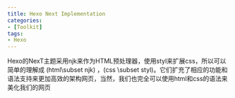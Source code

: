 ```yaml
---
title: Hexo Next Implementation
categories: 
- [Toolkit]
tags:
- Hexo
---
```




Hexo的NexT主题采用njk来作为HTML预处理器，使用styl来扩展css，所以可以简单的理解成 \(html\subset njk\) ，\(css \subset styl\)。它们扩充了相应的功能和语法支持来更加高效的架构网页，当然，我们也完全可以使用html和css的语法来美化我们的网页
